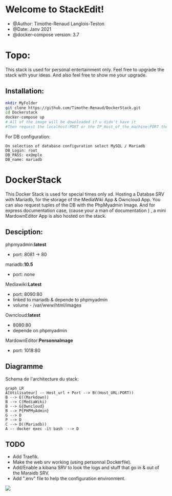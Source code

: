 # Welcome to StackEdit!

- @Author: Timothe-Renaud Langlois-Teston
- @Date: Janv 2021
- @docker-compose version: 3.7

# Topo:
This stack is used for personal entertainment only. Feel free to upgrade the stack with your ideas.
And also feel free to show me your upgrade.

## Installation:
```bash
mkdir MyFolder
git clone https://github.com/Timothe-Renaud/DockerStack.git
cd Dockerstack
docker-compose up
# All of the image will be downloaded if u didn't have it
#Then request the localhost:PORT or the IP_Host_of_the_machine:PORT the go on the App
```

For DB configuration:
```
On selection of database configuration select MySQL / Mariadb
DB_Login: root
DB_PASS: ex@mple
DB_name: mariadb
```


# DockerStack

This Docker Stack is used for special times only xd.
Hosting a Databse SRV with Mariadb, for the storage of the MediaWiki App & Owncloud App. You can also request tuples of the DB with the PhpMyadmin Image.
And for express documentation case, (cause your a man of documentation ) , a mini MardownEditor App is also hosted on the stack.

## Desciption:
phpmyadmin:**latest**
- port: 8081 -> 80

mariadb:**10.5**
- port: none

Mediawiki:**Latest**
- port: 8090:80
- linked to mariadb & depende to phpmyadmin
- volume - /var/www/html/images

Owncloud:**latest**
- 8080:80
- depende on phpmyadmin

MardownEditor:**Personnalmage**
- port: 1018:80
	

## Diagramme

Schema de l'architecture du stack:

```mermaid
graph LR
A[Utilisateur] -- Host_url + Port --> B((Host_URL:PORT))
B --> E((Markdown))
B --> C(MediaWiki)
B --> G{Owncloud}
B --> P{PHPMyAdmin}
G --> D
P --> D
C --> D((Mariadb))
A -- docker exec -it bash  --> D
```


## TODO
- Add Traefik.
- Make the web srv working (using personnal Dockerfile).
- Add/Enable a kibana SRV to look the logs and stuff that go in & out of the Maraidb SRV.
- Add ".env" file to help the configuration environment.



<div hidden>

```
@startuml firstDiagram

Alice -> Bob: Hello
Bob -> Alice: Hi!
		
@enduml
```
</div>

![](firstDiagram.svg)
